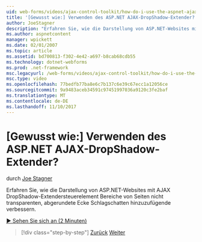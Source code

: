 ```yaml
---
uid: web-forms/videos/ajax-control-toolkit/how-do-i-use-the-aspnet-ajax-dropshadow-extender
title: '[Gewusst wie:] Verwenden des ASP.NET AJAX-DropShadow-Extender? | Microsoft-Dokumentation'
author: JoeStagner
description: "Erfahren Sie, wie die Darstellung von ASP.NET-Websites mit AJAX DropShadow-Extendersteuerelement Bereiche o nicht transparenten, abgerundete Ecke Schlagschatten hinzuzufügende verbessern..."
ms.author: aspnetcontent
manager: wpickett
ms.date: 02/01/2007
ms.topic: article
ms.assetid: bd700813-f302-4e42-a697-b8cab68cdb55
ms.technology: dotnet-webforms
ms.prod: .net-framework
msc.legacyurl: /web-forms/videos/ajax-control-toolkit/how-do-i-use-the-aspnet-ajax-dropshadow-extender
msc.type: video
ms.openlocfilehash: 77bedfb77ba8e6c7b137c6e39c67ecc1a12056ce
ms.sourcegitcommit: 9a9483aceb34591c97451997036a9120c3fe2baf
ms.translationtype: MT
ms.contentlocale: de-DE
ms.lasthandoff: 11/10/2017
---
```

<a name="how-do-i-use-the-aspnet-ajax-dropshadow-extender"></a>[Gewusst wie:] Verwenden des ASP.NET AJAX-DropShadow-Extender?
====================
durch [Joe Stagner](https://github.com/JoeStagner)

Erfahren Sie, wie die Darstellung von ASP.NET-Websites mit AJAX DropShadow-Extendersteuerelement Bereiche von Seiten nicht transparenten, abgerundete Ecke Schlagschatten hinzuzufügende verbessern.

[&#9654; Sehen Sie sich an (2 Minuten)](https://channel9.msdn.com/Blogs/ASP-NET-Site-Videos/how-do-i-use-the-aspnet-ajax-dropshadow-extender)

>[!div class="step-by-step"]
[Zurück](how-do-i-use-the-aspnet-ajax-togglebutton-extender.md)
[Weiter](how-do-i-use-the-aspnet-ajax-passwordstrength-extender.md)
